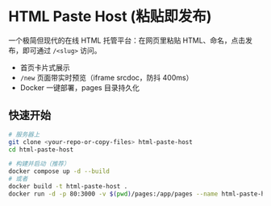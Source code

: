 # HTML Paste Host (粘贴即发布)

一个极简但现代的在线 HTML 托管平台：在网页里粘贴 HTML、命名，点击发布，即可通过 `/<slug>` 访问。  
- 首页卡片式展示  
- `/new` 页面带实时预览（iframe srcdoc，防抖 400ms）  
- Docker 一键部署，pages 目录持久化

## 快速开始

```bash
# 服务器上
git clone <your-repo-or-copy-files> html-paste-host
cd html-paste-host

# 构建并启动（推荐）
docker compose up -d --build
# 或者
docker build -t html-paste-host .
docker run -d -p 80:3000 -v $(pwd)/pages:/app/pages --name html-paste-host html-paste-host
